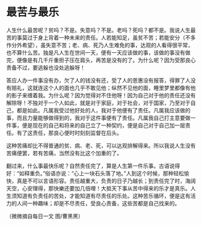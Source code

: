 # 最苦与最乐

人生什么最苦呢？贫吗？不是。失意吗？不是。老吗？死吗？都不是。我说人生最苦的事莫过于身上背着一种未来的责任。人若能知足，虽贫不苦；若能安分（不多作分外希望），虽失意不苦；老、病、死乃人生难免的事，达观的人看得很平常，也不算什么苦。独是凡人生在世间一天，便有一天应该做的事，该做的事没有做完，便像是有几千斤重担子压在肩头，再苦是没有的了。为什么呢？因为受那良心责备不过，要逃躲也没处逃躲呀！ 

答应人办一件事没有办，欠了人的钱没有还，受了人的恩惠没有报答，得罪了人没有赔礼，这就连这个人的面也几乎不敢见他；纵然不见他的面，睡里梦里都像有他的影子来缠着我。为什么呢？因为觉得对不住他呀！因为自己对于他的责任还没有解除呀！不独对于一个人如此，就是对于家庭，对于社会，对于国家，乃至对于自己，都是如此。凡属我受过他好处的人，我对于他便有了责任。凡属我应该做的事，而且力量能够做得到的，我对于这件事便有了责任。凡属我自己打主意要做一件事，便是现在的自己和将来的自己立了一种契约，便是自己对于自己加一层责任。有了这责任，那良心便时时刻刻监督在后头。 

这种苦痛却比不得普通的贫、病、老、死，可以达观排解得来。所以我说人生没有苦痛便罢，若有苦痛，当然没有比这个加重的了。 

翻过来，什么事最快乐呢？自然责任完了，算是人生第一件乐事。古语说得好：“如释重负。”俗语亦说：“心上一块石头落了地。”人到这个时候，那种轻松愉快，真是不可以言语形容。责任越重大，负责的日子乃越长；到责任完了时，海阔天空，心安理得，那快樂还要加几倍哩！大抵天下事从苦中得来的乐才是真乐。人生须知道有负责任的苦处，才能知道有尽责任的乐处。这种苦乐循环，便是这有活力的人间一种趣味；却是不尽责任，受良心责备，这些苦都是自己找来的。 

（微微摘自每日一文 图/曹黑黑）